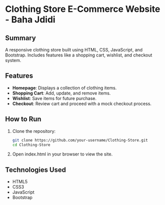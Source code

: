 # Clothing Store E-Commerce Website - Baha Jdidi

## Summary
A responsive clothing store built using HTML, CSS, JavaScript, and Bootstrap. Includes features like a shopping cart, wishlist, and checkout system.

## Features

- **Homepage**: Displays a collection of clothing items.
- **Shopping Cart**: Add, update, and remove items.
- **Wishlist**: Save items for future purchase.
- **Checkout**: Review cart and proceed with a mock checkout process.

## How to Run

1. Clone the repository:
   ```bash
   git clone https://github.com/your-username/Clothing-Store.git
   cd Clothing-Store
2. Open index.html in your browser to view the site.


## Technologies Used
- HTML5
- CSS3
- JavaScript
- Bootstrap
